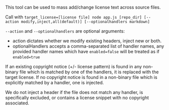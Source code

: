 This tool can be used to mass add/change license text across source files.

Call with `target_license=[license file] node app.js [repo_dir] [--action modify,inject,all(default)] [--optionalhandlers markdown]`

`--action` and `--optionalhandlers` are optional arguments:

- action dictates whether we modify existing headers, inject new or both.
- optionalHandlers accepts a comma-separated list of handler names, any provided handler names which have `enabled=false` will be treated as if `enabled=true`

If an existing copyright notice (+/- license pattern) is found in any non-binary file which is matched by one of the handlers, it is replaced with the target license. If no copyright notice is found in a non-binary file which is explicitly matched by a handler, one is injected.

We do not inject a header if the file does not match any handler, is specifically excluded, or contains a license snippet with no copyright associated.
